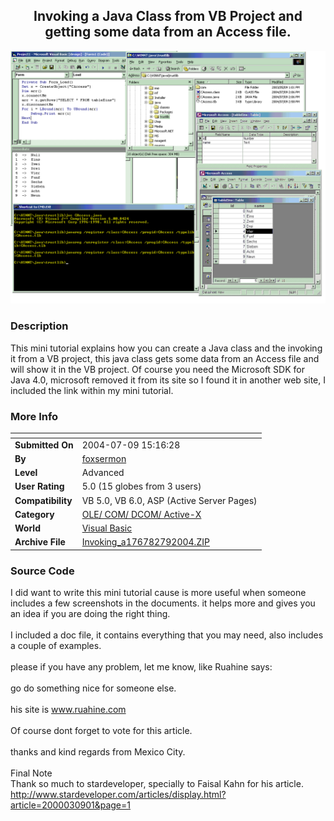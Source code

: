 ﻿<div align="center">

## Invoking a Java Class from VB Project and getting some data from an Access file\.

<img src="PIC200479163347501.gif">
</div>

### Description

This mini tutorial explains how you can create a Java class and the invoking it from a VB project, this java class gets some data from an Access file and will show it in the VB project. Of course you need the Microsoft SDK for Java 4.0, microsoft removed it from its site so I found it in another web site, I included the link within my mini tutorial.
 
### More Info
 


<span>             |<span>
---                |---
**Submitted On**   |2004-07-09 15:16:28
**By**             |[foxsermon](https://github.com/Planet-Source-Code/PSCIndex/blob/master/ByAuthor/foxsermon.md)
**Level**          |Advanced
**User Rating**    |5.0 (15 globes from 3 users)
**Compatibility**  |VB 5\.0, VB 6\.0, ASP \(Active Server Pages\) 
**Category**       |[OLE/ COM/ DCOM/ Active\-X](https://github.com/Planet-Source-Code/PSCIndex/blob/master/ByCategory/ole-com-dcom-active-x__1-29.md)
**World**          |[Visual Basic](https://github.com/Planet-Source-Code/PSCIndex/blob/master/ByWorld/visual-basic.md)
**Archive File**   |[Invoking\_a176782792004\.ZIP](https://github.com/Planet-Source-Code/foxsermon-invoking-a-java-class-from-vb-project-and-getting-some-data-from-an-access-file__1-54843/archive/master.zip)





### Source Code

I did want to write this mini tutorial cause is more useful when someone includes a few screenshots in the documents. it helps more and gives you an idea if you are doing the right thing. <br><Br>I included a doc file, it contains everything that you may need, also includes a couple of examples.<br><Br>please if you have any problem, let me know, like Ruahine says:<Br><br> go do something nice for someone else.<br><Br>his site is www.ruahine.com<br><Br>Of course dont forget to vote for this article.<Br><Br>thanks and kind regards from Mexico City.<Br><Br>Final Note<br>Thank so much to stardeveloper, specially to Faisal Kahn for his article.<Br>
http://www.stardeveloper.com/articles/display.html?article=2000030901&page=1<br><br>

